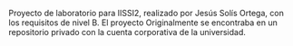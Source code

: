 Proyecto de laboratorio para IISSI2, realizado por Jesús Solís Ortega, con los requisitos de nivel B. 
El proyecto Originalmente se encontraba en un repositorio privado con la cuenta corporativa de la universidad. 
